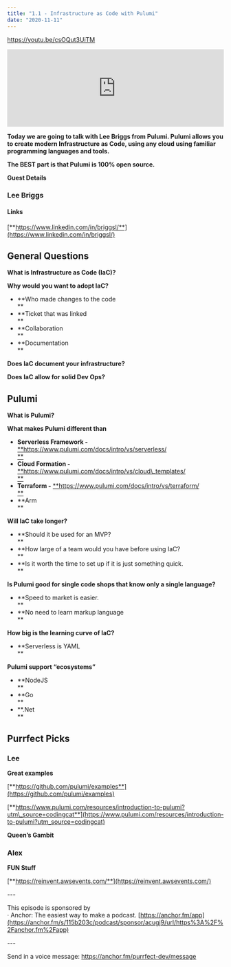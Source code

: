 ```yaml
---
title: "1.1 - Infrastructure as Code with Pulumi"
date: "2020-11-11"
---
```


https://youtu.be/csOQut3UiTM

<iframe style="width: 100%; height: 180px;" src="https://anchor.fm/purrfect-dev/embed/episodes/Infrastructure-as-Code-with-Pulumi-embr6v" width="100%" height="180px" frameborder="0" scrolling="no"></iframe>

**Today we are going to talk with Lee Briggs from Pulumi. Pulumi allows you to create modern Infrastructure as Code, using any cloud using familiar programming languages and tools.**

**The BEST part is that Pulumi is 100% open source.**

**Guest Details**

### **Lee Briggs**

#### **Links**

[**https://www.linkedin.com/in/briggsl/**](https://www.linkedin.com/in/briggsl/)

## **General Questions**

**What is Infrastructure as Code (IaC)?**

**Why would you want to adopt IaC?**

- **Who made changes to the code  
    **
- **Ticket that was linked  
    **
- **Collaboration  
    **
- **Documentation  
    **

**Does IaC document your infrastructure?**

**Does IaC allow for solid Dev Ops?**

## **Pulumi**

**What is Pulumi?**

**What makes Pulumi different than**

- **Serverless Framework -** [**https://www.pulumi.com/docs/intro/vs/serverless/  
    **](https://www.pulumi.com/docs/intro/vs/serverless/)
- **Cloud Formation -** [**https://www.pulumi.com/docs/intro/vs/cloud\_templates/  
    **](https://www.pulumi.com/docs/intro/vs/cloud_templates/)
- **Terraform -** [**https://www.pulumi.com/docs/intro/vs/terraform/  
    **](https://www.pulumi.com/docs/intro/vs/terraform/)
- **Arm  
    **

**Will IaC take longer?**

- **Should it be used for an MVP?  
    **
- **How large of a team would you have before using IaC?  
    **
- **Is it worth the time to set up if it is just something quick.  
    **

**Is Pulumi good for single code shops that know only a single language?**

- **Speed to market is easier.  
    **
- **No need to learn markup language  
    **

**How big is the learning curve of IaC?**

- **Serverless is YAML  
    **

**Pulumi support “ecosystems”**

- **NodeJS  
    **
- **Go  
    **
- **.Net  
    **

## **Purrfect Picks**

### **Lee**

**Great examples**

[**https://github.com/pulumi/examples**](https://github.com/pulumi/examples)

[**https://www.pulumi.com/resources/introduction-to-pulumi?utm\_source=codingcat**](https://www.pulumi.com/resources/introduction-to-pulumi?utm_source=codingcat)

**Queen’s Gambit**

### **Alex**

**FUN Stuff**

[**https://reinvent.awsevents.com/**](https://reinvent.awsevents.com/)

\---

This episode is sponsored by  
· Anchor: The easiest way to make a podcast. [https://anchor.fm/app](https://anchor.fm/s/115b203c/podcast/sponsor/acugj9/url/https%3A%2F%2Fanchor.fm%2Fapp)

\---

Send in a voice message: https://anchor.fm/purrfect-dev/message
